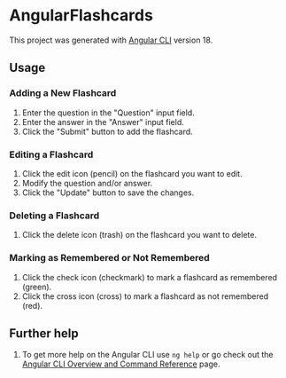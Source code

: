 # AngularFlashcards

This project was generated with [Angular CLI](https://github.com/angular/angular-cli) version 18.
## Usage

### Adding a New Flashcard

1. Enter the question in the "Question" input field.
2. Enter the answer in the "Answer" input field.
3. Click the "Submit" button to add the flashcard.

### Editing a Flashcard

1. Click the edit icon (pencil) on the flashcard you want to edit.
2. Modify the question and/or answer.
3. Click the "Update" button to save the changes.

### Deleting a Flashcard

1. Click the delete icon (trash) on the flashcard you want to delete.

### Marking as Remembered or Not Remembered

1. Click the check icon (checkmark) to mark a flashcard as remembered (green).
2. Click the cross icon (cross) to mark a flashcard as not remembered (red).

## Further help

1. To get more help on the Angular CLI use `ng help` or go check out the [Angular CLI Overview and Command Reference](https://angular.dev/cli) page.
